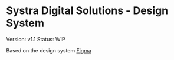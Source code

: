 Systra Digital Solutions - Design System
========================================

Version: v1.1
Status: WIP

Based on the design system
[Figma](https://www.figma.com/file/dsMWXi5hiwyvQeJiDXALSU/SDS-Design-System-WIP?type=design&node-id=142-38303&mode=design&t=93u9fBAcQwtg7Fkb-0)
